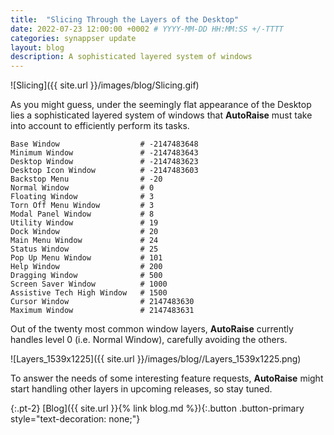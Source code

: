 ```yaml
---
title:  "Slicing Through the Layers of the Desktop"
date: 2022-07-23 12:00:00 +0002 # YYYY-MM-DD HH:MM:SS +/-TTTT
categories: synappser update
layout: blog
description: A sophisticated layered system of windows
---
```


![Slicing]({{ site.url }}/images/blog/Slicing.gif)

As you might guess, under the seemingly flat appearance of the Desktop lies a sophisticated layered system of windows that **AutoRaise** must take into account to efficiently perform its tasks.

```
Base Window                  # -2147483648
Minimum Window               # -2147483643
Desktop Window               # -2147483623
Desktop Icon Window          # -2147483603
Backstop Menu                # -20
Normal Window                # 0
Floating Window              # 3
Torn Off Menu Window         # 3
Modal Panel Window           # 8
Utility Window               # 19
Dock Window                  # 20
Main Menu Window             # 24
Status Window                # 25
Pop Up Menu Window           # 101
Help Window                  # 200
Dragging Window              # 500
Screen Saver Window          # 1000
Assistive Tech High Window   # 1500
Cursor Window                # 2147483630
Maximum Window               # 2147483631
```

Out of the twenty most common window layers, **AutoRaise** currently handles level 0 (i.e. Normal Window), carefully avoiding the others.

![Layers_1539x1225]({{ site.url }}/images/blog//Layers_1539x1225.png)

To answer the needs of some interesting feature requests, **AutoRaise** might start handling other layers in upcoming releases, so stay tuned.

{:.pt-2}
[Blog]({{ site.url }}{% link blog.md %}){:.button .button-primary style="text-decoration: none;"}